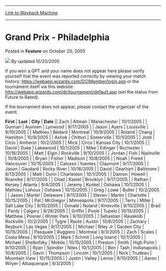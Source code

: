 
---
[Link to Wayback Machine](https://web.archive.org/web/20220814184639/https://magic.wizards.com/en/articles/archive/feature/grand-prix-philadelphia-2005-10-20)

[_metadata_:wayback_url]:- "https://magic.wizards.com/en/articles/archive/feature/grand-prix-philadelphia-2005-10-20"
[_metadata_:wayback_raw_url]:- "https://web.archive.org/web/20220814184639id_/https://magic.wizards.com/en/articles/archive/feature/grand-prix-philadelphia-2005-10-20"
[_metadata_:wayback_capture_timestamp]:- "2022-08-14 18:46:39+00:00"
[_metadata_:publish_date]:- "2005-10-20"
[_metadata_:description]:- "If you won a GPT and your name does not appear here please verify yourself that the event was reported correctly by viewing your match history: https://webapp.wizards.com/DCIMember/login.asp or the tournament itself via this website: http://webapp.wizards.com/dcitournament/default.asp (set the status from Future to Rated).If the tournament does not appear, please contact the"
[_metadata_:generator]:- "Drupal 7 (http://drupal.org)"
---


Grand Prix - Philadelphia
=========================



 Posted in **Feature**
 on October 20, 2005 






![](https://media.magic.wizards.com/styles/auth_small/public/generic-avatar-150_425.png)
By updated 10/20/2005











If you won a GPT and your name does not appear here please verify yourself that the event was reported correctly by viewing your match history: <https://webapp.wizards.com/DCIMember/login.asp> or the tournament itself via this website: <http://webapp.wizards.com/dcitournament/default.asp> (set the status from Future to Rated).

If the tournament does not appear, please contact the organizer of the event.



 **First** | **Last** | **City** | **Date** || Zach | Altman | Manachester | 10/1/2005 |
| Gunnari | Auvinen | Lynwood | 9/17/2005 |
| Jason | Ayers | Louisville | 9/10/2005 |
| Mathieu | Bédard | Montreal | 10/9/2005 |
| Roland | Chang | Hamilton | 10/9/2005 |
| Ashok | Chitturi | Somerville | 10/1/2005 |
| Josh | Cicio | Amherst | 10/2/2005 |
| Mick | Circo | Kansas City | 10/1/2005 |
| David | Duke | Lakewood | 10/1/2005 |
| Mike | Edinger | Rochester | 10/16/2005 |
| Matt | Elgin | Rockville | 9/10/2005 |
| Jordan | Fish | Nashville | 10/8/2005 |
| Bryan | Fisher | Madison | 10/8/2005 |
| Noah | Freed | Vancouver | 10/15/2005 |
| Calosso | fuentes | Claymont | 9/17/2005 |
| Jason | Gaudard | Rocky River | 10/16/2005 |
| David | Gearhart | Baltimore | 8/13/2005 |
| Matt | Gunn | Charleston | 10/1/2005 |
| Damon | Howell | Roanoke | 9/17/2005 |
| Chad | Kastel | Brooklyn | 9/17/2005 |
| Rathan | Kersey | Atlanta | 9/4/2005 |
| Jeremy | Kunkel | Oshawa | 10/1/2005 |
| Mathieu | Lehoux | Oshawa | 10/15/2005 |
| Greg | Lowe | Butler | 10/2/2005 |
| Jason | Martel | Delaware | 9/11/2005 |
| Steven | Martin | Charlotte | 10/15/2005 |
| Pat | McGregor | Minneapolis | 9/17/2005 |
| Terry | Miller | Salt Lake City | 9/10/2005 |
| Donald | Noland | Knoxville | 9/10/2005 |
| Brad | Pardy | Calgary | 8/28/2005 |
| Griffin | Poole | Tupelo | 10/15/2005 |
| Matthew | Posner | Winter Park | 9/10/2005 |
| Sebastian | Rauskolb | Rockville | 10/2/2005 |
| Tygre | Raute | Austin | 10/8/2005 |
| Zachary | Reyburn | Las Vegas | 9/17/2005 |
| Michael | Riley Jr | Garden City | 10/15/2005 |
| Pasquale | Ruggiero | Montreal | 9/3/2005 |
| Zach | Scales | Costa Mesa | 9/10/2005 |
| Mark | Schmit | Long Island | 10/1/2005 |
| Michael | Shelkofsky | Mobile | 10/15/2005 |
| Preston | Smith | High Point | 9/10/2005 |
| Ryan | Spindler | Niles | 10/1/2005 |
| Ben | Tash | Indianapolis | 10/8/2005 |
| Gavin | Thompson | Lincoln | 10/1/2005 |
| Nick | Trudeau | Mountain View | 10/15/2005 |
| Justin | Valley | Lenox | 9/10/2005 |
| Aaron | Wilyer | Albaquerque | 9/3/2005 |







